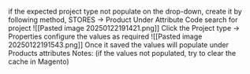 if the expected project type not populate on the drop-down, create it by following method,
STORES ->  Product
Under Attribute Code search for project
![[Pasted image 20250122191421.png]]
Click the Project type -> Properties
configure the values as required
![[Pasted image 20250122191543.png]]
Once it saved the values will populate under Products attributes 
Notes: (if the values not populated, try to clear the cache in Magento)